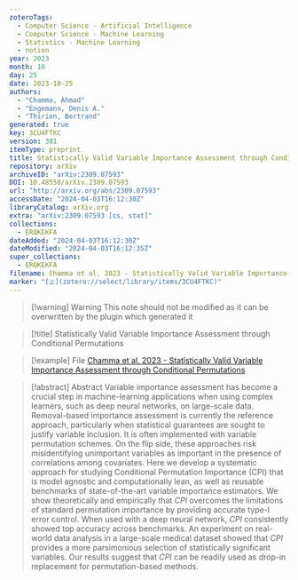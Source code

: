 ```yaml
---
zoteroTags:
  - Computer Science - Artificial Intelligence
  - Computer Science - Machine Learning
  - Statistics - Machine Learning
  - notion
year: 2023
month: 10
day: 25
date: 2023-10-25
authors:
  - "Chamma, Ahmad"
  - "Engemann, Denis A."
  - "Thirion, Bertrand"
generated: true
key: 3CU4FTKC
version: 381
itemType: preprint
title: Statistically Valid Variable Importance Assessment through Conditional Permutations
repository: arXiv
archiveID: "arXiv:2309.07593"
DOI: 10.48550/arXiv.2309.07593
url: "http://arxiv.org/abs/2309.07593"
accessDate: "2024-04-03T16:12:30Z"
libraryCatalog: arXiv.org
extra: "arXiv:2309.07593 [cs, stat]"
collections:
  - ERQKEKFA
dateAdded: "2024-04-03T16:12:30Z"
dateModified: "2024-04-03T16:12:35Z"
super_collections:
  - ERQKEKFA
filename: Chamma et al. 2023 - Statistically Valid Variable Importance Assessment through Conditional Permutations
marker: "[🇿](zotero://select/library/items/3CU4FTKC)"
---
```


>[!warning] Warning
> This note should not be modified as it can be overwritten by the plugin which generated it

> [!title] Statistically Valid Variable Importance Assessment through Conditional Permutations

> [!example] File
> [Chamma et al. 2023 - Statistically Valid Variable Importance Assessment through Conditional Permutations](Chamma%20et%20al.%202023%20-%20Statistically%20Valid%20Variable%20Importance%20Assessment%20through%20Conditional%20Permutations.pdf)

> [!abstract] Abstract
> Variable importance assessment has become a crucial step in machine-learning applications when using complex learners, such as deep neural networks, on large-scale data. Removal-based importance assessment is currently the reference approach, particularly when statistical guarantees are sought to justify variable inclusion. It is often implemented with variable permutation schemes. On the flip side, these approaches risk misidentifying unimportant variables as important in the presence of correlations among covariates. Here we develop a systematic approach for studying Conditional Permutation Importance (CPI) that is model agnostic and computationally lean, as well as reusable benchmarks of state-of-the-art variable importance estimators. We show theoretically and empirically that $\textit{CPI}$ overcomes the limitations of standard permutation importance by providing accurate type-I error control. When used with a deep neural network, $\textit{CPI}$ consistently showed top accuracy across benchmarks. An experiment on real-world data analysis in a large-scale medical dataset showed that $\textit{CPI}$ provides a more parsimonious selection of statistically significant variables. Our results suggest that $\textit{CPI}$ can be readily used as drop-in replacement for permutation-based methods.

